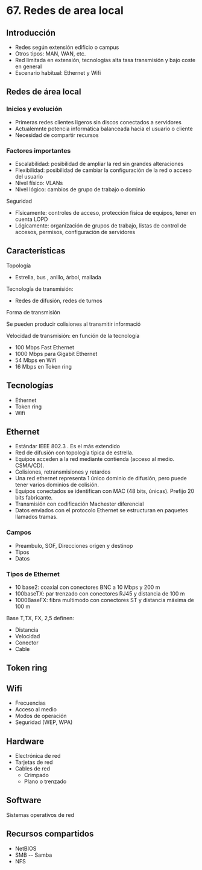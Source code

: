 # 67. Redes de area local

## Introducción

- Redes según extensión edificio o campus
- Otros tipos: MAN, WAN, etc.
- Red limitada en extensión, tecnologías alta tasa transmisión y bajo coste en general
- Escenario habitual: Ethernet y Wifi

## Redes de área local

### Inicios y evolución

- Primeras redes clientes ligeros sin discos conectados a servidores
- Actualemnte potencia informática balanceada hacia el usuario o cliente
- Necesidad de compartir recursos

### Factores importantes

- Escalabilidad: posibilidad de ampliar la red sin grandes alteraciones
- Flexibilidad: posibilidad de cambiar la configuración de la red o acceso
del usuario
- Nivel físico: VLANs
- Nivel lógico: cambios de grupo de trabajo o dominio

Seguridad

- Fïsicamente: controles de acceso, protección física de equipos, tener en cuenta LOPD
- Lógicamente: organización de grupos de trabajo, listas de control de accesos, permisos, configuración de servidores

## Características

Topología

- Estrella, bus , anillo, árbol, mallada

Tecnología de transmisión:

- Redes de difusión, redes de turnos

Forma de transmisión

Se pueden producir colisiones al transmitir informació

Velocidad de transmisión: en función de la tecnología

- 100 Mbps Fast Ethernet
- 1000 Mbps para Gigabit Ethernet
- 54 Mbps en Wifi
- 16 Mbps en Token ring

## Tecnologías

- Ethernet
- Token ring
- Wifi

## Ethernet

- Estándar IEEE 802.3 . Es el más extendido
- Red de difusión con topología típica de estrella.
- Equipos acceden a la red mediante contienda (acceso al medio. CSMA/CD).
- Colisiones, retransmisiones y retardos
- Una red ethernet representa 1 único dominio de difusión, pero puede tener varios dominios de colisión.
- Equipos conectados se identifican con MAC (48 bits, únicas). Prefijo 20 bits fabricante.
- Transmisión con codificación Machester diferencial
- Datos enviados con el protocolo Ethernet se estructuran en paquetes llamados tramas.

### Campos

- Preambulo, SOF, Direcciones origen y destinop
- Tipos
- Datos

### Tipos de Ethernet

- 10 base2: coaxial con conectores BNC a 10 Mbps y 200 m
- 100baseTX: par trenzado con conectores RJ45 y distancia de 100 m
- 1000BaseFX: fibra multimodo con conectores ST y distancia máxima de 100 m

Base T,TX, FX, 2,5 definen:

- Distancia
- Velocidad
- Conector
- Cable

## Token ring

## Wifi

- Frecuencias
- Acceso al medio
- Modos de operación
- Seguridad (WEP, WPA)

## Hardware

- Electrónica de red
- Tarjetas de red
- Cables de red
  - Crimpado
  - Plano o trenzado

## Software

Sistemas operativos de red

## Recursos compartidos

- NetBIOS
- SMB -- Samba
- NFS
